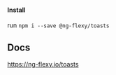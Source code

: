 

#### Install

run `npm i --save @ng-flexy/toasts`

## Docs
<a href="https://ng-flexy.io/toasts">https://ng-flexy.io/toasts</a>
